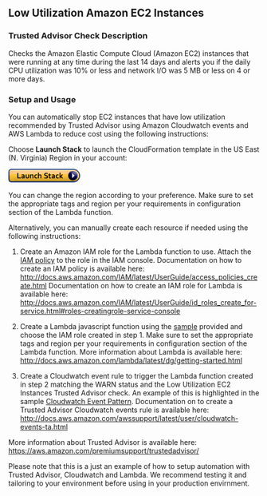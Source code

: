 ## Low Utilization Amazon EC2 Instances 

### Trusted Advisor Check Description
Checks the Amazon Elastic Compute Cloud (Amazon EC2) instances that were running at any time during the last 14 days and alerts you if the daily CPU utilization was 10% or less and network I/O was 5 MB or less on 4 or more days.

### Setup and Usage
You can automatically stop EC2 instances that have low utilization recommended by Trusted Advisor using Amazon Cloudwatch events and AWS Lambda to reduce cost using the following instructions:

Choose **Launch Stack** to launch the CloudFormation template in the US East (N. Virginia) Region in your account:

[![Launch Stop Low Utilization EC2 Instances](../images/cloudformation-launch-stack.png)](https://console.aws.amazon.com/cloudformation/home?region=us-east-1#/stacks/new?stackName=StopLowUtilizationEC2Instances&templateURL=https://s3.amazonaws.com/aws-health-tools-assets/cloudformation-templates/TALowUtilizationEC2Instances.template)

You can change the region according to your preference. Make sure to set the appropriate tags and region per your requirements in configuration section of the Lambda function. 

Alternatively, you can manually create each resource if needed using the following instructions:

1. Create an Amazon IAM role for the Lambda function to use. Attach the [IAM policy](IAMPolicy) to the role in the IAM console.
Documentation on how to create an IAM policy is available here: http://docs.aws.amazon.com/IAM/latest/UserGuide/access_policies_create.html
Documentation on how to create an IAM role for Lambda is available here: http://docs.aws.amazon.com/IAM/latest/UserGuide/id_roles_create_for-service.html#roles-creatingrole-service-console

2. Create a Lambda javascript function using the [sample](LambdaFunction.js) provided and choose the IAM role created in step 1. Make sure to set the appropriate tags and region per your requirements in configuration section of the Lambda function. 
More information about Lambda is available here: http://docs.aws.amazon.com/lambda/latest/dg/getting-started.html

3. Create a Cloudwatch event rule to trigger the Lambda function created in step 2 matching the WARN status and the Low Utilization EC2 Instances Trusted Advisor check. An example of this is highlighted in the sample [Cloudwatch Event Pattern](CloudwatchEventPattern).
Documentation on to create a Trusted Advisor Cloudwatch events rule is available here: http://docs.aws.amazon.com/awssupport/latest/user/cloudwatch-events-ta.html

More information about Trusted Advisor is available here: https://aws.amazon.com/premiumsupport/trustedadvisor/

Please note that this is a just an example of how to setup automation with Trusted Advisor, Cloudwatch and Lambda. We recommend testing it and tailoring to your environment before using in your production envirnment. 

